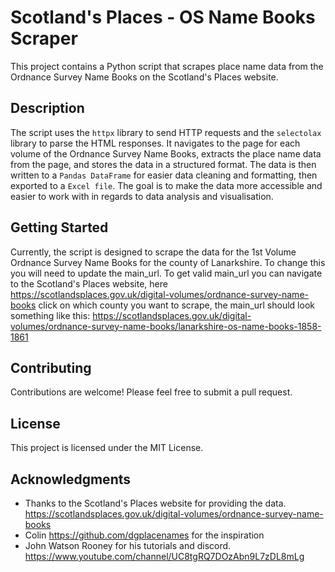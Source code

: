 # Scotland's Places - OS Name Books Scraper

This project contains a Python script that scrapes place name data from the Ordnance Survey Name Books on the Scotland's Places website.

## Description

The script uses the `httpx` library to send HTTP requests and the `selectolax` library to parse the HTML responses. 
It navigates to the page for each volume of the Ordnance Survey Name Books, extracts the place name data from the page, and stores the data in a structured format. The data is then written to a `Pandas DataFrame` for easier data cleaning and formatting, then exported to a `Excel file`. The goal is to make the data more accessible and easier to work with in regards to data analysis and visualisation.

## Getting Started
Currently, the script is designed to scrape the data for the 1st Volume Ordnance Survey Name Books for the county of Lanarkshire. To change this you will need to update the main_url. To get valid main_url you can navigate to the Scotland's Places website, here https://scotlandsplaces.gov.uk/digital-volumes/ordnance-survey-name-books click on which county you want to scrape, the main_url should look something like this: https://scotlandsplaces.gov.uk/digital-volumes/ordnance-survey-name-books/lanarkshire-os-name-books-1858-1861

## Contributing
Contributions are welcome! Please feel free to submit a pull request.

## License
This project is licensed under the MIT License.

## Acknowledgments
- Thanks to the Scotland's Places website for providing the data. https://scotlandsplaces.gov.uk/digital-volumes/ordnance-survey-name-books
- Colin https://github.com/dgplacenames for the inspiration
- John Watson Rooney for his tutorials and discord. https://www.youtube.com/channel/UC8tgRQ7DOzAbn9L7zDL8mLg
